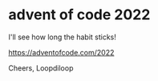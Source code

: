 # advent of code 2022
I'll see how long the habit sticks!

https://adventofcode.com/2022

Cheers, 
  Loopdiloop
